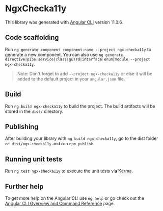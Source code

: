 # NgxChecka11y

This library was generated with [Angular CLI](https://github.com/angular/angular-cli) version 11.0.6.

## Code scaffolding

Run `ng generate component component-name --project ngx-checka11y` to generate a new component. You can also use `ng generate directive|pipe|service|class|guard|interface|enum|module --project ngx-checka11y`.
> Note: Don't forget to add `--project ngx-checka11y` or else it will be added to the default project in your `angular.json` file. 

## Build

Run `ng build ngx-checka11y` to build the project. The build artifacts will be stored in the `dist/` directory.

## Publishing

After building your library with `ng build ngx-checka11y`, go to the dist folder `cd dist/ngx-checka11y` and run `npm publish`.

## Running unit tests

Run `ng test ngx-checka11y` to execute the unit tests via [Karma](https://karma-runner.github.io).

## Further help

To get more help on the Angular CLI use `ng help` or go check out the [Angular CLI Overview and Command Reference](https://angular.io/cli) page.
